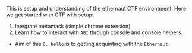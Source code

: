 This is setup and understanding of the ethernaut CTF environtment. 
Here we get started with CTF with setup:
1. Integrate metamask (simple chrome extension).
2. Learn how to interact with `ABI` through console and console helpers.

- Aim of this `0. hello` is to getting acquinting with the `Ethernaut`